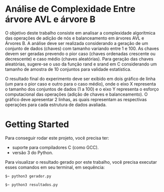 # Análise de Complexidade Entre árvore AVL e árvore B

O objetivo deste trabalho consiste em analisar a complexidade algorítmica das operações de adição de nós e balanceamento em árvores AVL e Árvores B. A análise deve ser realizada considerando a geração de um conjunto de dados (chaves) com tamanho variando entre 1 e 100. As chaves devem ser geradas prevendo o pior caso (chaves ordenadas crescente ou decrescente) e caso médio (chaves aleatórias). Para geração das chaves aleatórias, sugere-se o uso da função rand e srand em C considerando um tamanho de amostra de 10 conjuntos para validade estatística.

O resultado final do experimento deve ser exibido em dois gráfico de linha (um para o pior caso e outro para o caso médio), onde o eixo X representa o tamanho dos conjuntos de dados (1 a 100) e o eixo Y representa o esforço computacional das operações (adição de chaves e balanceamento). O gráfico deve apresentar 2 linhas, as quais representam as respectivas operações para cada estrutura de dados avaliada.

# Getting Started

Para conseguir rodar este projeto, você precisa ter:
- suporte para compiladores C (como GCC). 
- versão 3 do Python.


Para visualizar o resultado gerado por este trabalho, você precisa executar esses comandos em seu terminal, em sequência:
    
    $~ python3 gerador.py

    $~ python3 resultados.py
